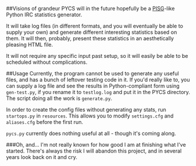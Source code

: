 ##Visions of grandeur
PYCS will in the future hopefully be a [PISG](http://pisg.sourceforge.net/)-like Python IRC statistics generator.

It will take log files (in different formats, and you will eventually be able to supply your own) and generate different interesting statistics based on them. It will then, probably, present these statistics in an aesthetically pleasing HTML file.

It will not require any specific input past setup, so it will easily be able to be scheduled without complications.

##Usage
Currently, the program cannot be used to generate any useful files, and has a bunch of leftover testing code in it. If you'd really like to, you can supply a log file and see the results in Python-compliant form using `gen-test.py`, if you rename it to `testlog.log` and put it in the PYCS directory. The script doing all the work is `generate.py`.

In order to create the config files without generating any stats, run `startops.py` in `resources`. This allows you to modify `settings.cfg` and `aliases.cfg` before the first run.

`pycs.py` currently does nothing useful at all - though it's coming along.

###Oh, and...
I'm not really known for how good I am at finishing what I've started. There's always the risk I will abandon this project, and in several years look back on it and cry.